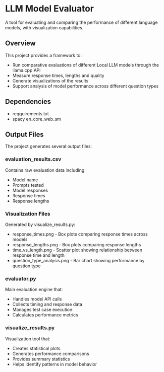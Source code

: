 # LLM Model Evaluator

A tool for evaluating and comparing the performance of different language models, with visualization capabilities.

## Overview

This project provides a framework to:
- Run comparative evaluations of different Local LLM models through the llama.cpp API
- Measure response times, lengths and quality
- Generate visualizations of the results
- Support analysis of model performance across different question types

## Dependencies

- reqquirements.txt
- spacy en_core_web_sm

## Output Files

The project generates several output files:

### evaluation_results.csv
Contains raw evaluation data including:
- Model name
- Prompts tested
- Model responses
- Response times
- Response lengths

### Visualization Files
Generated by visualize_results.py:
- response_times.png - Box plots comparing response times across models
- response_lengths.png - Box plots comparing response lengths
- time_vs_length.png - Scatter plot showing relationship between response time and length
- question_type_analysis.png - Bar chart showing performance by question type


### evaluator.py
Main evaluation engine that:
- Handles model API calls
- Collects timing and response data
- Manages test case execution
- Calculates performance metrics

### visualize_results.py  
Visualization tool that:
- Creates statistical plots
- Generates performance comparisons
- Provides summary statistics
- Helps identify patterns in model behavior

